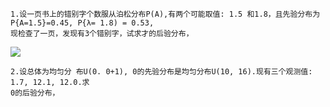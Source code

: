```
1.设一页书上的错别字个数服从泊松分布P(A),有两个可能取值: 1.5 和1.8，且先验分布为
P{A=1.5}=0.45, P{λ= 1.8) = 0.53,
现检查了一页，发现有3个错别字，试求才的后验分布，

```
![](https://cdn.jsdelivr.net/gh/lyhcc/Picture_Repository/img/ml_byes.gif)

```
2.设总体为均匀分 布U(0. 0+1), 0的先验分布是均匀分布U(10, 16).现有三个观测值: 1.7, 12.1, 12.0.求
0的后验分布，

```

